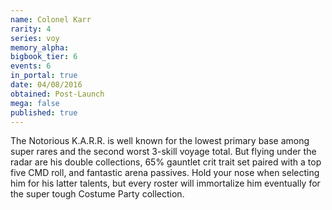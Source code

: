 ```yaml
---
name: Colonel Karr
rarity: 4
series: voy
memory_alpha:
bigbook_tier: 6
events: 6
in_portal: true
date: 04/08/2016
obtained: Post-Launch
mega: false
published: true
---
```


The Notorious K.A.R.R. is well known for the lowest primary base among super rares and the second worst 3-skill voyage total. But flying under the radar are his double collections, 65% gauntlet crit trait set paired with a top five CMD roll, and fantastic arena passives. Hold your nose when selecting him for his latter talents, but every roster will immortalize him eventually for the super tough Costume Party collection.
